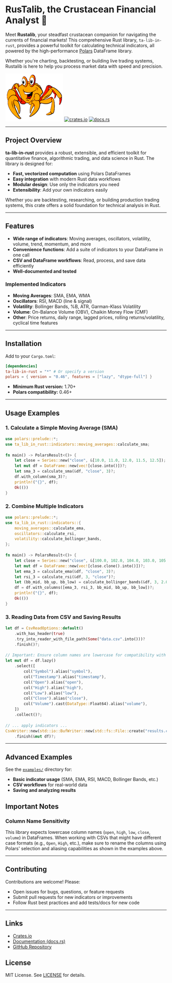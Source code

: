 # RusTalib, the Crustacean Financial Analyst 🦀

Meet **Rustalib**, your steadfast crustacean companion for navigating the currents of financial markets! This comprehensive Rust library, `ta-lib-in-rust`, provides a powerful toolkit for calculating technical indicators, all powered by the high-performance [Polars](https://pola.rs/) DataFrame library.

Whether you're charting, backtesting, or building live trading systems, Rustalib is here to help you process market data with speed and precision.

![Technical Indicators Library Icon](images_processed.png) [![crates.io](https://img.shields.io/crates/v/ta-lib-in-rust.svg)](https://crates.io/crates/ta-lib-in-rust)
[![docs.rs](https://docs.rs/ta-lib-in-rust/badge.svg)](https://docs.rs/ta-lib-in-rust)

---

## Project Overview

**ta-lib-in-rust** provides a robust, extensible, and efficient toolkit for quantitative finance, algorithmic trading, and data science in Rust. The library is designed for:
- **Fast, vectorized computation** using Polars DataFrames
- **Easy integration** with modern Rust data workflows
- **Modular design**: Use only the indicators you need
- **Extensibility**: Add your own indicators easily

Whether you are backtesting, researching, or building production trading systems, this crate offers a solid foundation for technical analysis in Rust.

---

## Features

- **Wide range of indicators**: Moving averages, oscillators, volatility, volume, trend, momentum, and more
- **Convenience functions**: Add a suite of indicators to your DataFrame in one call
- **CSV and DataFrame workflows**: Read, process, and save data efficiently
- **Well-documented and tested**

### Implemented Indicators

- **Moving Averages**: SMA, EMA, WMA
- **Oscillators**: RSI, MACD (line & signal)
- **Volatility**: Bollinger Bands, %B, ATR, Garman-Klass Volatility
- **Volume**: On-Balance Volume (OBV), Chaikin Money Flow (CMF)
- **Other**: Price returns, daily range, lagged prices, rolling returns/volatility, cyclical time features

---

## Installation

Add to your `Cargo.toml`:

```toml
[dependencies]
ta-lib-in-rust = "*" # Or specify a version
polars = { version = "0.46", features = ["lazy", "dtype-full"] }
```

- **Minimum Rust version:** 1.70+
- **Polars compatibility:** 0.46+

---

## Usage Examples

### 1. Calculate a Simple Moving Average (SMA)
```rust
use polars::prelude::*;
use ta_lib_in_rust::indicators::moving_averages::calculate_sma;

fn main() -> PolarsResult<()> {
    let close = Series::new("close", &[10.0, 11.0, 12.0, 11.5, 12.5]);
    let mut df = DataFrame::new(vec![close.into()])?;
    let sma_3 = calculate_sma(&df, "close", 3)?;
    df.with_column(sma_3)?;
    println!("{}", df);
    Ok(())
}
```

### 2. Combine Multiple Indicators
```rust
use polars::prelude::*;
use ta_lib_in_rust::indicators::{
    moving_averages::calculate_ema,
    oscillators::calculate_rsi,
    volatility::calculate_bollinger_bands,
};

fn main() -> PolarsResult<()> {
    let close = Series::new("close", &[100.0, 102.0, 104.0, 103.0, 105.0]);
    let mut df = DataFrame::new(vec![close.clone().into()])?;
    let ema_3 = calculate_ema(&df, "close", 3)?;
    let rsi_3 = calculate_rsi(&df, 3, "close")?;
    let (bb_mid, bb_up, bb_low) = calculate_bollinger_bands(&df, 3, 2.0, "close")?;
    df = df.with_columns([ema_3, rsi_3, bb_mid, bb_up, bb_low])?;
    println!("{}", df);
    Ok(())
}
```

### 3. Reading Data from CSV and Saving Results
```rust
let df = CsvReadOptions::default()
    .with_has_header(true)
    .try_into_reader_with_file_path(Some("data.csv".into()))?
    .finish()?;

// Important: Ensure column names are lowercase for compatibility with indicators
let mut df = df.lazy()
    .select([
        col("Symbol").alias("symbol"),
        col("Timestamp").alias("timestamp"),
        col("Open").alias("open"),
        col("High").alias("high"),
        col("Low").alias("low"),
        col("Close").alias("close"),
        col("Volume").cast(DataType::Float64).alias("volume"),
    ])
    .collect()?;

// ... apply indicators ...
CsvWriter::new(std::io::BufWriter::new(std::fs::File::create("results.csv")?))
    .finish(&mut df)?;
```

---

## Advanced Examples

See the [`examples/`](examples/) directory for:
- **Basic indicator usage** (SMA, EMA, RSI, MACD, Bollinger Bands, etc.)
- **CSV workflows** for real-world data
- **Saving and analyzing results**

## Important Notes

### Column Name Sensitivity
This library expects lowercase column names (`open`, `high`, `low`, `close`, `volume`) in DataFrames. When working with CSVs that might have different case formats (e.g., `Open`, `High`, etc.), make sure to rename the columns using Polars' selection and aliasing capabilities as shown in the examples above.

---

## Contributing

Contributions are welcome! Please:
- Open issues for bugs, questions, or feature requests
- Submit pull requests for new indicators or improvements
- Follow Rust best practices and add tests/docs for new code

---

## Links
- [Crates.io](https://crates.io/crates/ta-lib-in-rust)
- [Documentation (docs.rs)](https://docs.rs/ta-lib-in-rust)
- [GitHub Repository](https://github.com/rustic-ml/ta-lib-in-rust)

## License

MIT License. See [LICENSE](LICENSE) for details.
